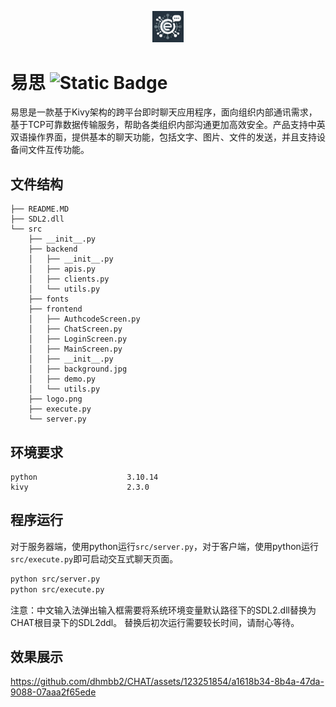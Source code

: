 <p align="center"><img src="src/logo.png" width="10%"></p>

# 易思 ![Static Badge](https://img.shields.io/badge/toy-ChattingApp-blue)
易思是一款基于Kivy架构的跨平台即时聊天应用程序，面向组织内部通讯需求，基于TCP可靠数据传输服务，帮助各类组织内部沟通更加高效安全。产品支持中英双语操作界面，提供基本的聊天功能，包括文字、图片、文件的发送，并且支持设备间文件互传功能。

## 文件结构
```
├── README.MD
├── SDL2.dll
└── src
    ├── __init__.py
    ├── backend
    │   ├── __init__.py
    │   ├── apis.py
    │   ├── clients.py
    │   └── utils.py
    ├── fonts
    ├── frontend
    │   ├── AuthcodeScreen.py
    │   ├── ChatScreen.py
    │   ├── LoginScreen.py
    │   ├── MainScreen.py
    │   ├── __init__.py
    │   ├── background.jpg
    │   ├── demo.py
    │   └── utils.py
    ├── logo.png
    ├── execute.py
    └── server.py
```
## 环境要求
```
python                    3.10.14
kivy                      2.3.0
```

## 程序运行
对于服务器端，使用python运行`src/server.py`，对于客户端，使用python运行`src/execute.py`即可启动交互式聊天页面。
```sh
python src/server.py
python src/execute.py
```
注意：中文输入法弹出输入框需要将系统环境变量默认路径下的SDL2.dll替换为CHAT根目录下的SDL2ddl。
替换后初次运行需要较长时间，请耐心等待。

## 效果展示
https://github.com/dhmbb2/CHAT/assets/123251854/a1618b34-8b4a-47da-9088-07aaa2f65ede
